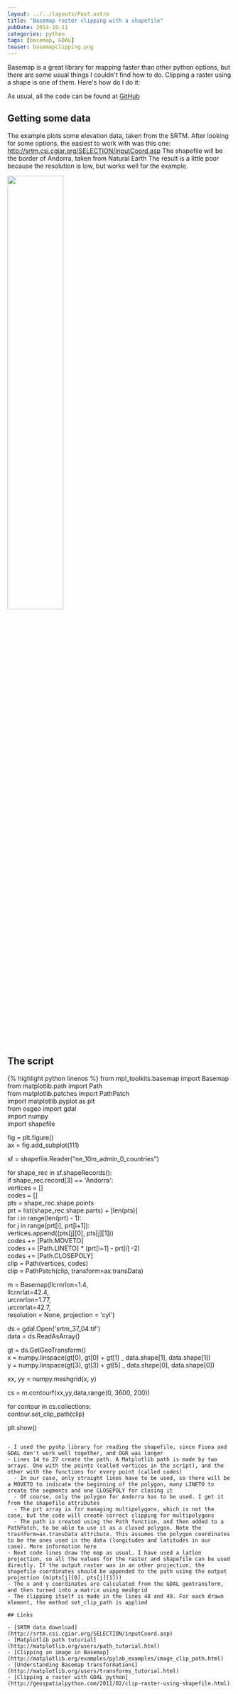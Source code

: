 ```yaml
---
layout: ../../layouts/Post.astro
title: "Basemap raster clipping with a shapefile"
pubDate: 2014-10-11
categories: python
tags: [basemap, GDAL]
teaser: basemapclipping.png
---
```


Basemap is a great library for mapping faster than other python options, but there are some usual things I couldn't find how to do. Clipping a raster using a shape is one of them. Here's how do I do it:

As usual, all the code can be found at [GitHub](https://github.com/rveciana/geoexamples/tree/master/python/basemap_clipping)

## Getting some data

The example plots some elevation data, taken from the SRTM. After looking for some options, the easiest to work with was this one: http://srtm.csi.cgiar.org/SELECTION/inputCoord.asp
The shapefile will be the border of Andorra, taken from Natural Earth
The result is a little poor because the resolution is low, but works well for the example.

<img src="{{ site.baseurl }}/images/python/basemapclipping.png" width="50%"/>

## The script

{% highlight python linenos %}
from mpl_toolkits.basemap import Basemap  
from matplotlib.path import Path  
from matplotlib.patches import PathPatch  
import matplotlib.pyplot as plt  
from osgeo import gdal  
import numpy  
import shapefile

fig = plt.figure()  
ax = fig.add_subplot(111)

sf = shapefile.Reader("ne_10m_admin_0_countries")

for shape_rec in sf.shapeRecords():  
 if shape_rec.record[3] == 'Andorra':  
 vertices = []  
 codes = []  
 pts = shape_rec.shape.points  
 prt = list(shape_rec.shape.parts) + [len(pts)]  
 for i in range(len(prt) - 1):  
 for j in range(prt[i], prt[i+1]):  
 vertices.append((pts[j][0], pts[j][1]))  
 codes += [Path.MOVETO]  
 codes += [Path.LINETO] \* (prt[i+1] - prt[i] -2)  
 codes += [Path.CLOSEPOLY]  
 clip = Path(vertices, codes)  
 clip = PathPatch(clip, transform=ax.transData)

m = Basemap(llcrnrlon=1.4,  
 llcrnrlat=42.4,  
 urcrnrlon=1.77,  
 urcrnrlat=42.7,  
 resolution = None,
projection = 'cyl')

ds = gdal.Open('srtm_37_04.tif')  
data = ds.ReadAsArray()

gt = ds.GetGeoTransform()  
x = numpy.linspace(gt[0], gt[0] + gt[1] _ data.shape[1], data.shape[1])  
y = numpy.linspace(gt[3], gt[3] + gt[5] _ data.shape[0], data.shape[0])

xx, yy = numpy.meshgrid(x, y)

cs = m.contourf(xx,yy,data,range(0, 3600, 200))

for contour in cs.collections:  
 contour.set_clip_path(clip)

plt.show()

```

- I used the pyshp library for reading the shapefile, since Fiona and GDAL don't work well together, and OGR was longer
- Lines 14 to 27 create the path. A Matplotlib path is made by two arrays. One with the points (called vertices in the script), and the other with the functions for every point (called codes)
  - In our case, only straight lines have to be used, so there will be a MOVETO to indicate the beginning of the polygon, many LINETO to create the segments and one CLOSEPOLY for closing it
  - Of course, only the polygon for Andorra has to be used. I get it from the shapefile attributes
  - The prt array is for managing multipolygons, which is not the case, but the code will create correct clipping for multipolygons
  - The path is created using the Path function, and then added to a PathPatch, to be able to use it as a closed polygon. Note the trasnform=ax.transData attribute. This assumes the polygon coordinates to be the ones used in the data (longitudes and latitudes in our case). More information here
- Next code lines draw the map as usual. I have used a latlon projection, so all the values for the raster and shapefile can be used directly. If the output raster was in an other projection, the shapefile coordinates should be appended to the path using the output projection (m(pts[j][0], pts[j][1]))
- The x and y coordinates are calculated from the GDAL geotransform, and then turned into a matrix using meshgrid
- The clipping itself is made in the lines 48 and 49. For each drawn element, the method set_clip_path is applied

## Links

- [SRTM data download](http://srtm.csi.cgiar.org/SELECTION/inputCoord.asp)
- [Matplotlib path tutorial](http://matplotlib.org/users/path_tutorial.html)
- [Clipping an image in Basemap](http://matplotlib.org/examples/pylab_examples/image_clip_path.html)
- [Understanding Basemap transformations](http://matplotlib.org/users/transforms_tutorial.html)
- [Clipping a raster with GDAL python](http://geospatialpython.com/2011/02/clip-raster-using-shapefile.html)
```
